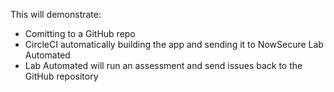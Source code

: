 This will demonstrate: 
- Comitting to a GitHub repo
- CircleCI automatically building the app and sending it to NowSecure Lab Automated
- Lab Automated will run an assessment and send issues back to the GitHub repository
